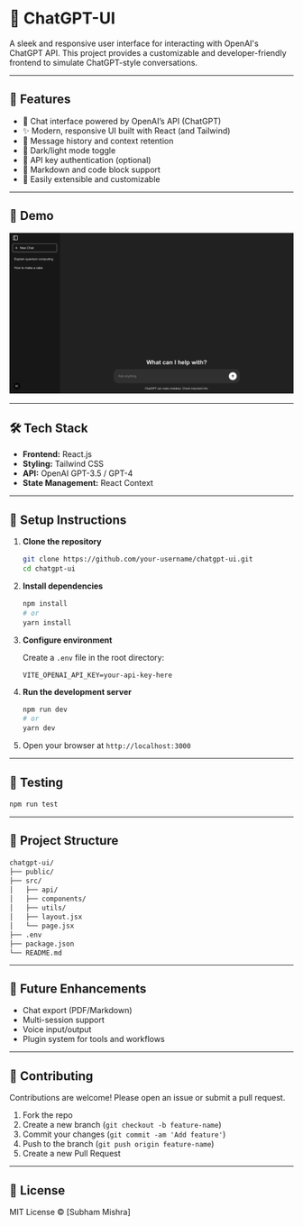 # 💬 ChatGPT-UI

A sleek and responsive user interface for interacting with OpenAI's ChatGPT API. This project provides a customizable and developer-friendly frontend to simulate ChatGPT-style conversations.

---

## 🚀 Features

- 🧠 Chat interface powered by OpenAI’s API (ChatGPT)
- ✨ Modern, responsive UI built with React (and Tailwind)
- 💾 Message history and context retention
- 🎨 Dark/light mode toggle
- 🔐 API key authentication (optional)
- 📜 Markdown and code block support
- 🧩 Easily extensible and customizable

---

## 📸 Demo

![ChatGPT-UI](demo.png)

---

## 🛠️ Tech Stack

- **Frontend:** React.js
- **Styling:** Tailwind CSS
- **API:** OpenAI GPT-3.5 / GPT-4
- **State Management:** React Context

---

## 🔧 Setup Instructions

1. **Clone the repository**

   ```bash
   git clone https://github.com/your-username/chatgpt-ui.git
   cd chatgpt-ui
   ```

2. **Install dependencies**

   ```bash
   npm install
   # or
   yarn install
   ```

3. **Configure environment**

   Create a `.env` file in the root directory:

   ```
   VITE_OPENAI_API_KEY=your-api-key-here
   ```

4. **Run the development server**

   ```bash
   npm run dev
   # or
   yarn dev
   ```

5. Open your browser at `http://localhost:3000`

---

## 🧪 Testing

```bash
npm run test
```

---

## 📁 Project Structure

```
chatgpt-ui/
├── public/
├── src/
│   ├── api/
│   ├── components/
│   ├── utils/
│   ├── layout.jsx
│   └── page.jsx
├── .env
├── package.json
└── README.md
```

---

## 🧩 Future Enhancements

- Chat export (PDF/Markdown)
- Multi-session support
- Voice input/output
- Plugin system for tools and workflows

---

## 🤝 Contributing

Contributions are welcome! Please open an issue or submit a pull request.

1. Fork the repo
2. Create a new branch (`git checkout -b feature-name`)
3. Commit your changes (`git commit -am 'Add feature'`)
4. Push to the branch (`git push origin feature-name`)
5. Create a new Pull Request

---

## 📜 License

MIT License © \[Subham Mishra]
